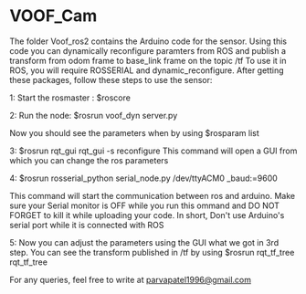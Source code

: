 # VOOF_Cam

The folder Voof_ros2 contains the Arduino code for the sensor. 
Using this code you can dynamically reconfigure paramters from ROS and publish a transform from odom frame to base_link frame on the topic /tf
To use it in ROS, you will require ROSSERIAL and dynamic_reconfigure. After getting these packages, follow these steps to use the sensor:

1: Start the rosmaster : $roscore

2: Run the node: $rosrun voof_dyn server.py

   Now you should see the parameters when by using $rosparam list
   
3: $rosrun rqt_gui rqt_gui -s reconfigure
   This command will open a GUI from which you can change the ros parameters
   
4: $rosrun rosserial_python serial_node.py /dev/ttyACM0 _baud:=9600

   This command will start the communication between ros and arduino. Make sure your Serial monitor is OFF while you run this    ommand and DO NOT FORGET to kill it while uploading your code. In short, Don't use Arduino's serial port while it is connected with ROS
    
 5: Now you can adjust the parameters using the GUI what we got in 3rd step. You can see the transform published in /tf by using $rosrun rqt_tf_tree rqt_tf_tree
 
 For any queries, feel free to write at parvapatel1996@gmail.com

